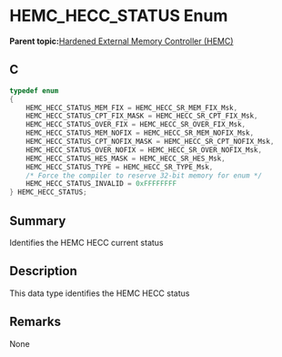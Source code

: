 # HEMC\_HECC\_STATUS Enum

**Parent topic:**[Hardened External Memory Controller \(HEMC\)](GUID-1503BB87-D5B3-4C8C-A91F-2AA286252046.md)

## C

```c
typedef enum
{
    HEMC_HECC_STATUS_MEM_FIX = HEMC_HECC_SR_MEM_FIX_Msk,
    HEMC_HECC_STATUS_CPT_FIX_MASK = HEMC_HECC_SR_CPT_FIX_Msk,
    HEMC_HECC_STATUS_OVER_FIX = HEMC_HECC_SR_OVER_FIX_Msk,
    HEMC_HECC_STATUS_MEM_NOFIX = HEMC_HECC_SR_MEM_NOFIX_Msk,
    HEMC_HECC_STATUS_CPT_NOFIX_MASK = HEMC_HECC_SR_CPT_NOFIX_Msk,
    HEMC_HECC_STATUS_OVER_NOFIX = HEMC_HECC_SR_OVER_NOFIX_Msk,
    HEMC_HECC_STATUS_HES_MASK = HEMC_HECC_SR_HES_Msk,
    HEMC_HECC_STATUS_TYPE = HEMC_HECC_SR_TYPE_Msk,
    /* Force the compiler to reserve 32-bit memory for enum */
    HEMC_HECC_STATUS_INVALID = 0xFFFFFFFF
} HEMC_HECC_STATUS;
```

## Summary

Identifies the HEMC HECC current status

## Description

This data type identifies the HEMC HECC status

## Remarks

None

